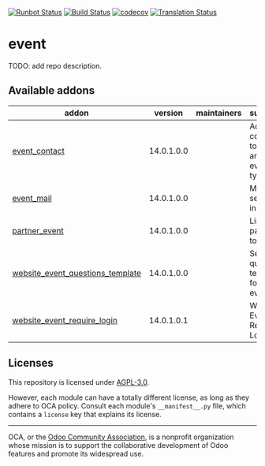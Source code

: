 [![Runbot Status](https://runbot.odoo-community.org/runbot/badge/flat/199/14.0.svg)](https://runbot.odoo-community.org/runbot/repo/github-com-oca-event-199)
[![Build Status](https://travis-ci.com/OCA/event.svg?branch=14.0)](https://travis-ci.com/OCA/event)
[![codecov](https://codecov.io/gh/OCA/event/branch/14.0/graph/badge.svg)](https://codecov.io/gh/OCA/event)
[![Translation Status](https://translation.odoo-community.org/widgets/event-14-0/-/svg-badge.svg)](https://translation.odoo-community.org/engage/event-14-0/?utm_source=widget)

<!-- /!\ do not modify above this line -->

# event

TODO: add repo description.

<!-- /!\ do not modify below this line -->

<!-- prettier-ignore-start -->

[//]: # (addons)

Available addons
----------------
addon | version | maintainers | summary
--- | --- | --- | ---
[event_contact](event_contact/) | 14.0.1.0.0 |  | Add contacts to event and event type
[event_mail](event_mail/) | 14.0.1.0.0 |  | Mail settings in events
[partner_event](partner_event/) | 14.0.1.0.0 |  | Link partner to events
[website_event_questions_template](website_event_questions_template/) | 14.0.1.0.0 |  | Set question templates for events
[website_event_require_login](website_event_require_login/) | 14.0.1.0.1 |  | Website Event Require Login

[//]: # (end addons)

<!-- prettier-ignore-end -->

## Licenses

This repository is licensed under [AGPL-3.0](LICENSE).

However, each module can have a totally different license, as long as they adhere to OCA
policy. Consult each module's `__manifest__.py` file, which contains a `license` key
that explains its license.

----

OCA, or the [Odoo Community Association](http://odoo-community.org/), is a nonprofit
organization whose mission is to support the collaborative development of Odoo features
and promote its widespread use.
